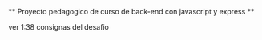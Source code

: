 ** Proyecto pedagogico de curso de back-end con javascript y express **


ver 1:38 consignas del desafio